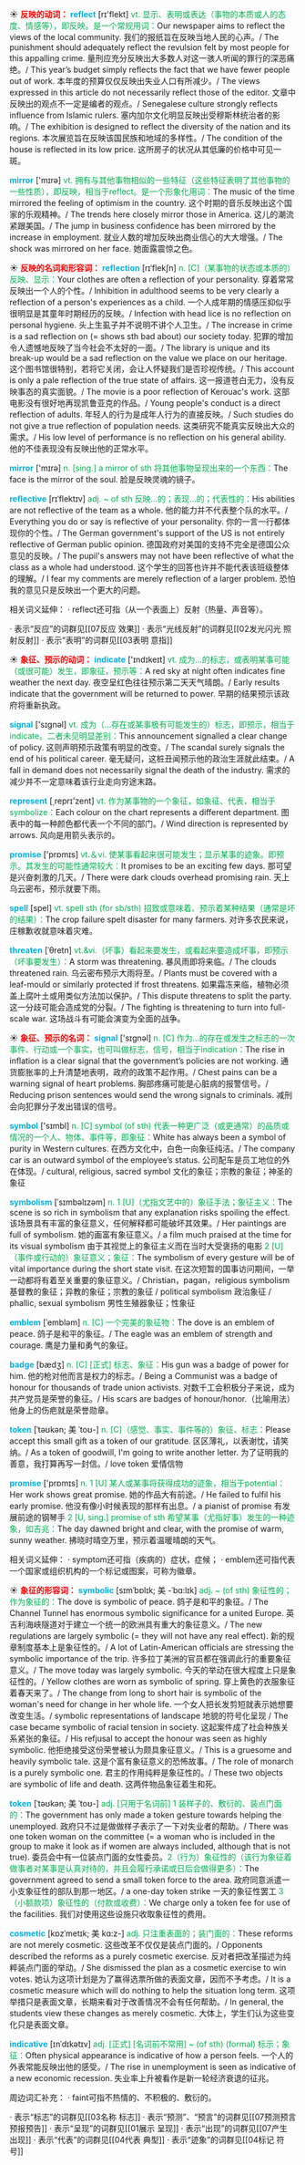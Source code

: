 ☀ <font color="red">**反映的动词：**</font>
<font color="sky blue">**reflect**</font> [rɪ'flekt] 
<font color="#00b050">vt. 显示、表明或表达（事物的本质或人的态度、情感等），即反映。是一个常规用词：</font>Our newspaper aims to reflect the views of the local community. 我们的报纸旨在反映当地人民的心声。/ The punishment should adequately reflect the revulsion felt by most people for this appalling crime. 量刑应充分反映出大多数人对这一骇人听闻的罪行的深恶痛绝。/ This year’s budget simply reflects the fact that we have fewer people out of work. 本年度的预算仅仅反映出失业人口有所减少。/ The views expressed in this article do not necessarily reflect those of the editor. 文章中反映出的观点不一定是编者的观点。/ Senegalese culture strongly reflects influence from Islamic rulers. 塞内加尔文化明显反映出受穆斯林统治者的影响。/ The exhibition is designed to reflect the diversity of the nation and its regions. 本次展览旨在反映该国民族和地域的多样性。/ The condition of the house is reflected in its low price. 这所房子的状况从其低廉的价格中可见一斑。

<font color="sky blue">**mirror**</font> ['mɪrə] 
<font color="#00b050">vt. 拥有与其他事物相似的一些特征（这些特征表明了其他事物的一些性质），即反映，相当于reflect。是一个形象化用词：</font>The music of the time mirrored the feeling of optimism in the country. 这个时期的音乐反映出这个国家的乐观精神。/ The trends here closely mirror those in America. 这儿的潮流紧跟美国。/ The jump in business confidence has been mirrored by the increase in employment. 就业人数的增加反映出商业信心的大大增强。/ The shock was mirrored on her face. 她面露震惊之色。

☀ <font color="red">**反映的名词和形容词：**</font>
<font color="sky blue">**reflection**</font> [rɪˈflekʃn]
<font color="#00b050">n. [C]（某事物的状态或本质的）反映、显示：</font>Your clothes are often a reflection of your personality. 穿着常常反映出一个人的个性。/ Inhibition in adulthood seems to be very clearly a reflection of a person's experiences as a child. 一个人成年期的情感压抑似乎很明显是其童年时期经历的反映。/ Infection with head lice is no reflection on personal hygiene. 头上生虱子并不说明不讲个人卫生。/ The increase in crime is a sad reflection on (= shows sth bad about) our society today. 犯罪的增加令人遗憾地反映了当今社会不太好的一面。/ The library is unique and its break-up would be a sad reflection on the value we place on our heritage. 这个图书馆很特别，若将它关闭，会让人怀疑我们是否珍视传统。/ This account is only a pale reflection of the true state of affairs. 这一报道苍白无力，没有反映事态的真实面貌。/ The movie is a poor reflection of Kerouac's work. 这部电影没有很好地再现凯鲁亚克的作品。/ Young people's conduct is a direct reflection of adults. 年轻人的行为是成年人行为的直接反映。/ Such studies do not give a true reflection of population needs. 这类研究不能真实反映出大众的需求。/ His low level of performance is no reflection on his general ability. 他的不佳表现没有反映出他的正常水平。

<font color="sky blue">**mirror**</font> ['mɪrə] 
<font color="#00b050">n. [sing.] a mirror of sth 将其他事物呈现出来的一个东西：</font>The face is the mirror of the soul. 脸是反映灵魂的镜子。
           
<font color="sky blue">**reflective**</font> [rɪˈflektɪv]
<font color="#00b050">adj. ~ of sth 反映…的；表现…的；代表性的：</font>His abilities are not reflective of the team as a whole. 他的能力并不代表整个队的水平。/ Everything you do or say is reflective of your personality. 你的一言一行都体现你的个性。/ The German government's support of the US is not entirely reflective of German public opinion. 德国政府对美国的支持不完全是德国公众意见的反映。/ The pupil's answers may not have been reflective of what the class as a whole had understood. 这个学生的回答也许并不能代表该班级整体的理解。/ I fear my comments are merely reflection of a larger problem. 恐怕我的意见只是反映出一个更大的问题。

相关词义延伸：
· reflect还可指（从一个表面上）反射（热量、声音等）。

· 表示“反应”的词群见[[07反应 效果]]
· 表示“光线反射”的词群见[[02发光闪光 照射反射]]
· 表示“表明”的词群见[[03表明 意指]]

☀ <font color="red">**象征、预示的动词：**</font>
<font color="sky blue">**indicate**</font> ['ɪndɪkeɪt] 
<font color="#00b050">vt. 成为…的标志，或表明某事可能（或很可能）发生，即象征，预示等：</font>A red sky at night often indicates fine weather the next day. 夜空呈红色往往预示第二天天气晴朗。/ Early results indicate that the government will be returned to power. 早期的结果预示该政府将重新执政。

<font color="sky blue">**signal**</font> ['sɪɡnəl] 
<font color="#00b050">vt. 成为（…存在或某事极有可能发生的）标志，即预示，相当于indicate。二者未见明显差别：</font>This announcement signalled a clear change of policy. 这则声明预示政策有明显的改变。/ The scandal surely signals the end of his political career. 毫无疑问，这桩丑闻预示他的政治生涯就此结束。/ A fall in demand does not necessarily signal the death of the industry. 需求的减少并不一定意味着该行业走向穷途末路。

<font color="sky blue">**represent**</font> [͵reprɪ'zent] 
<font color="#00b050">vt. 作为某事物的一个象征，如象征、代表，相当于symbolize：</font>Each colour on the chart represents a different department. 图表中的每一种颜色都代表一个不同的部门。/ Wind direction is represented by arrows. 风向是用箭头表示的。

<font color="sky blue">**promise**</font> ['prɒmɪs] 
<font color="#00b050">vt.＆vi. 使某事看起来很可能发生；显示某事的迹象。即预示。其发生的可能性通常较大：</font>It promises to be an exciting few days. 那可望是兴奋刺激的几天。/ There were dark clouds overhead promising rain. 天上乌云密布，预示就要下雨。

<font color="sky blue">**spell**</font> [spel] 
<font color="#00b050">vt. spell sth (for sb/sth) 招致或意味着、预示着某种结果（通常是坏的结果）：</font>The crop failure spelt disaster for many farmers. 对许多农民来说，庄稼歉收就意味着灾难。
           
<font color="sky blue">**threaten**</font> [ˈθretn]
<font color="#00b050">vt.&vi.（坏事）看起来要发生，或看起来要造成坏事，即预示（坏事要发生）：</font>A storm was threatening. 暴风雨即将来临。/ The clouds threatened rain. 乌云密布预示大雨将至。/ Plants must be covered with a leaf-mould or similarly protected if frost threatens. 如果霜冻来临，植物必须盖上腐叶土或用类似方法加以保护。/ This dispute threatens to split the party. 这一分歧可能会造成党的分裂。/ The fighting is threatening to turn into full-scale war. 这场战斗有可能会演变为全面的战争。

☀ <font color="red">**象征、预示的名词：**</font>
<font color="sky blue">**signal**</font> ['sɪɡnəl] 
<font color="#00b050">n. [C] 作为…的存在或发生之标志的一次事件、行动或一个事实，也可叫做标志，信号，相当于indication：</font>The rise in inflation is a clear signal that the government’s policies are not working. 通货膨胀率的上升清楚地表明，政府的政策不起作用。/ Chest pains can be a warning signal of heart problems. 胸部疼痛可能是心脏病的报警信号。/ Reducing prison sentences would send the wrong signals to criminals. 减刑会向犯罪分子发出错误的信号。

<font color="sky blue">**symbol**</font> ['sɪmbl] 
<font color="#00b050">n. [C] symbol (of sth) 代表一种更广泛（或更通常）的品质或情况的一个人、物体、事件等，即象征：</font>White has always been a symbol of purity in Western cultures. 在西方文化中，白色一向象征纯洁。/ The company car is an outward symbol of the employee’s status. 公司配车是员工地位的外在体现。/ cultural, religious, sacred symbol 文化的象征；宗教的象征；神圣的象征
           
<font color="sky blue">**symbolism**</font> [ˈsɪmbəlɪzəm]
<font color="#00b050">n. 1 [U]（尤指文艺中的）象征手法；象征主义：</font>The scene is so rich in symbolism that any explanation risks spoiling the effect. 该场景具有丰富的象征意义，任何解释都可能破坏其效果。/ Her paintings are full of symbolism. 她的画富有象征意义。/ a film much praised at the time for its visual symbolism 由于其视觉上的象征主义而在当时大受褒扬的电影 <font color="#00b050">2 [U]（事件或行动的）象征意义；象征：</font>The symbolism of every gesture will be of vital importance during the short state visit. 在这次短暂的国事访问期间，一举一动都将有着至关重要的象征意义。/ Christian，pagan，religious symbolism 基督教的象征；异教的象征；宗教的象征 / political symbolism 政治象征 / phallic, sexual symbolism 男性生殖器象征；性象征

<font color="sky blue">**emblem**</font> [ˈembləm]
<font color="#00b050">n. [C] 一个完美的象征物：</font>The dove is an emblem of peace. 鸽子是和平的象征。/ The eagle was an emblem of strength and courage. 鹰是力量和勇气的象征。
            
<font color="sky blue">**badge**</font> [bædʒ]
<font color="#00b050">n. [C] [正式] 标志、象征：</font>His gun was a badge of power for him. 他的枪对他而言是权力的标志。/ Being a Communist was a badge of honour for thousands of trade union activists. 对数千工会积极分子来说，成为共产党员是荣誉的象征。/ His scars are badges of honour/honor.（比喻用法）他身上的伤疤就是荣誉勋章。

<font color="sky blue">**token**</font> [ˈtəʊkən; 美 ˈtoʊ-]
<font color="#00b050">n. [C]（感觉、事实、事件等的）象征、标志：</font>Please accept this small gift as a token of our gratitude. 区区薄礼，以表谢忱，请笑纳。/ As a token of goodwill, I'm going to write another letter. 为了证明我的善意，我打算再写一封信。/ love token 爱情信物

<font color="sky blue">**promise**</font> ['prɒmɪs] 
<font color="#00b050">n. 1 [U] 某人或某事将获得成功的迹象，相当于potential：</font>Her work shows great promise. 她的作品大有前途。/ He failed to fulfil his early promise. 他没有像小时候表现的那样有出息。/ a pianist of promise 有发展前途的钢琴手 <font color="#00b050">2 [U, sing.] promise of sth 希望某事（尤指好事）发生的一种迹象，如吉兆：</font>The day dawned bright and clear, with the promise of warm, sunny weather. 拂晓时晴空万里，预示着温暖晴朗的天气。

相关词义延伸：
· symptom还可指（疾病的）症状，症候；
· emblem还可指代表一个国家或组织机构的一个标记或图案，可称为徽章。

☀ <font color="red">**象征的形容词：**</font>
<font color="sky blue">**symbolic**</font> [sɪmˈbɒlɪk; 美 -ˈbɑ:lɪk]
<font color="#00b050">adj. ~ (of sth) 象征性的；作为象征的：</font>The dove is symbolic of peace. 鸽子是和平的象征。/ The Channel Tunnel has enormous symbolic significance for a united Europe. 英吉利海峡隧道对于建立一个统一的欧洲具有重大的象征意义。/ The new regulations are largely symbolic (= they will not have any real effect). 新的规章制度基本上是象征性的。/ A lot of Latin-American officials are stressing the symbolic importance of the trip. 许多拉丁美洲的官员都在强调此行的重要象征意义。/ The move today was largely symbolic. 今天的举动在很大程度上只是象征性的。/ Yellow clothes are worn as symbolic of spring. 穿上黄色的衣服象征着春天来了。/ The change from long to short hair is symbolic of the woman's need for change in her whole life. 一个女人把长发剪短就表示她想要改变生活。/ symbolic representations of landscape 地貌的符号化呈现 / The case became symbolic of racial tension in society. 这起案件成了社会种族关系紧张的象征。/ His refjusal to accept the honour was seen as highly symbolic. 他拒绝接受这份荣誉被认为颇具象征意义。/ This is a gruesome and heavily symbolic tale. 这是个富有象征意义的恐怖故事。/ The role of monarch is a purely symbolic one. 君主的作用纯粹是象征性的。/ These two objects are symbolic of life and death. 这两件物品象征着生和死。

<font color="sky blue">**token**</font> [ˈtəʊkən; 美 ˈtoʊ-]
<font color="#00b050">adj. [只用于名词前] 1 装样子的、敷衍的、装点门面的：</font>The government has only made a token gesture towards helping the unemployed. 政府只不过是做做样子表示了一下对失业者的帮助。/ There was one token woman on the committee (= a woman who is included in the group to make it look as if women are always included, although that is not true). 委员会中有一位装点门面的女性委员。<font color="#00b050">2（行为）象征性的（该行为象征着做事者对某事是认真对待的，并且会履行承诺或日后会做得更多）：</font>The government agreed to send a small token force to the area. 政府同意派遣一小支象征性的部队到那一地区。/ a one-day token strike 一天的象征性罢工 <font color="#00b050">3（小额款项）象征性的（付款或收费）：</font>We charge only a token fee for use of the facilities. 我们对使用这些设施只收取象征性的费用。
                      
<font color="sky blue">**cosmetic**</font> [kɒzˈmetɪk; 美 kɑ:z-]
<font color="#00b050">adj. 只注重表面的；装门面的：</font>These reforms are not merely cosmetic. 这些改革不仅仅是装点门面的。/ Opponents described the reforms as a purely cosmetic exercise. 反对者把改革描述为纯粹装点门面的举动。/ She dismissed the plan as a cosmetic exercise to win votes. 她认为这项计划是为了赢得选票所做的表面文章，因而不予考虑。/ It is a cosmetic measure which will do nothing to help the situation long term. 这项举措只是表面文章，长期来看对于改善情况不会有任何帮助。/ In general, the students view these changes as merely cosmetic. 大体上，学生们认为这些变化只是表面文章。

<font color="sky blue">**indicative**</font> [ɪnˈdɪkətɪv]
<font color="#00b050">adj. [正式] [名词前不常用] ~ (of sth) (formal) 标示；象征：</font>Often physical appearance is indicative of how a person feels. 一个人的外表常能反映出他的感受。/ The rise in unemployment is seen as indicative of a new economic recession. 失业率上升被看作是新一轮经济衰退的征兆。

周边词汇补充：
· faint可指不热情的、不积极的、敷衍的。

· 表示“标志”的词群见[[03名称 标志]]
· 表示“预测”、“预言”的词群见[[07预测预言 预报预告]]
· 表示“呈现”的词群见[[01展示 呈现]]
· 表示“出现”的词群见[[07产生 出现]]
· 表示“代表”的词群见[[04代表 典型]]
· 表示“迹象”的词群见[[04标记 符号]]
